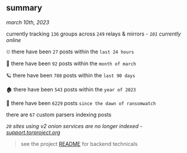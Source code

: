 
## summary
_march 10th, 2023_

currently tracking `136` groups across `249` relays & mirrors - _`101` currently online_

⏲ there have been `27` posts within the `last 24 hours`

🦈 there have been `92` posts within the `month of march`

🪐 there have been `780` posts within the `last 90 days`

🏚 there have been `543` posts within the `year of 2023`

🦕 there have been `6229` posts `since the dawn of ransomwatch`

there are `67` custom parsers indexing posts

_`20` sites using v2 onion services are no longer indexed - [support.torproject.org](https://support.torproject.org/onionservices/v2-deprecation/)_

> see the project [README](https://github.com/joshhighet/ransomwatch#ransomwatch--) for backend technicals
